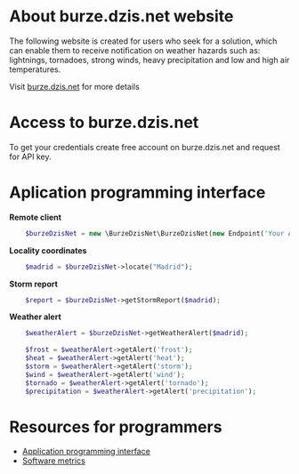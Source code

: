 # About burze.dzis.net website

The following website is created for users who seek for a solution, which can enable them to receive notification on weather hazards such as: lightnings, tornadoes, strong winds, heavy precipitation and low and high air temperatures.

Visit [burze.dzis.net](http://www.burze.dzis.net) for more details

# Access to burze.dzis.net

To get your credentials create free account on burze.dzis.net and request for API key.

# Aplication programming interface

__Remote client__

```php
    $burzeDzisNet = new \BurzeDzisNet\BurzeDzisNet(new Endpoint('Your API key'));
```


__Locality coordinates__

```php
    $madrid = $burzeDzisNet->locate("Madrid");
```

__Storm report__

```php
    $report = $burzeDzisNet->getStormReport($madrid);
```

__Weather alert__


```php
    $weatherAlert = $burzeDzisNet->getWeatherAlert($madrid);
    
    $frost = $weatherAlert->getAlert('frost');
    $heat = $weatherAlert->getAlert('heat');
    $storm = $weatherAlert->getAlert('storm');
    $wind = $weatherAlert->getAlert('wind');
    $tornado = $weatherAlert->getAlert('tornado');
    $precipitation = $weatherAlert->getAlert('precipitation');
```

# Resources for programmers
- [Application programming interface](https://github.com/krzysiekpiasecki/BurzeDzisNet/blob/master/docs/api/API-documentation.zip)
- [Software metrics](https://github.com/krzysiekpiasecki/BurzeDzisNet/blob/master/docs/SoftwareMetrics.md)


